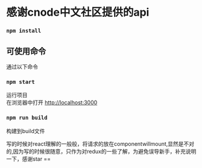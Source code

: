 # 感谢cnode中文社区提供的api



### `npm install`

## 可使用命令

通过以下命令

### `npm start`

运行项目<br>
在浏览器中打开 [http://localhost:3000](http://localhost:3000) 


### `npm run build`

构建到build文件<br>


写的时候对react理解的一般般，将请求的放在componentwillmount,显然是不对的,因为写的时候很随意，只作为对redux的一些了解，为避免误导新手，补充说明一下，感谢star ==
